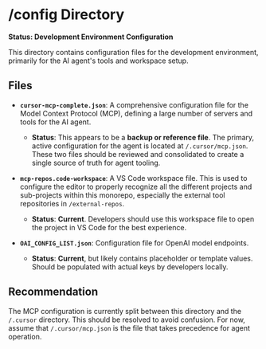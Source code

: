 # /config Directory

**Status: Development Environment Configuration**

This directory contains configuration files for the development environment, primarily for the AI agent's tools and workspace setup.

## Files

- **`cursor-mcp-complete.json`**: A comprehensive configuration file for the Model Context Protocol (MCP), defining a large number of servers and tools for the AI agent.

  - **Status**: This appears to be a **backup or reference file**. The primary, active configuration for the agent is located at `/.cursor/mcp.json`. These two files should be reviewed and consolidated to create a single source of truth for agent tooling.

- **`mcp-repos.code-workspace`**: A VS Code workspace file. This is used to configure the editor to properly recognize all the different projects and sub-projects within this monorepo, especially the external tool repositories in `/external-repos`.

  - **Status**: **Current**. Developers should use this workspace file to open the project in VS Code for the best experience.

- **`OAI_CONFIG_LIST.json`**: Configuration file for OpenAI model endpoints.
  - **Status**: **Current**, but likely contains placeholder or template values. Should be populated with actual keys by developers locally.

## Recommendation

The MCP configuration is currently split between this directory and the `/.cursor` directory. This should be resolved to avoid confusion. For now, assume that `/.cursor/mcp.json` is the file that takes precedence for agent operation.

